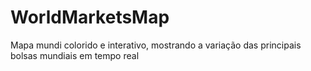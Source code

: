 # WorldMarketsMap
Mapa mundi colorido e interativo, mostrando a variação das principais bolsas mundiais em tempo real
